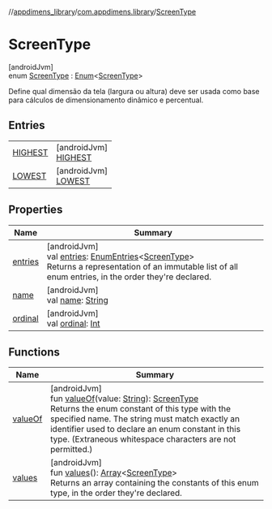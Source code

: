 //[appdimens_library](../../../index.md)/[com.appdimens.library](../index.md)/[ScreenType](index.md)

# ScreenType

[androidJvm]\
enum [ScreenType](index.md) : [Enum](https://kotlinlang.org/api/core/kotlin-stdlib/kotlin/-enum/index.html)&lt;[ScreenType](index.md)&gt; 

Define qual dimensão da tela (largura ou altura) deve ser usada como base para cálculos de dimensionamento dinâmico e percentual.

## Entries

| | |
|---|---|
| [HIGHEST](-h-i-g-h-e-s-t/index.md) | [androidJvm]<br>[HIGHEST](-h-i-g-h-e-s-t/index.md) |
| [LOWEST](-l-o-w-e-s-t/index.md) | [androidJvm]<br>[LOWEST](-l-o-w-e-s-t/index.md) |

## Properties

| Name | Summary |
|---|---|
| [entries](entries.md) | [androidJvm]<br>val [entries](entries.md): [EnumEntries](https://kotlinlang.org/api/core/kotlin-stdlib/kotlin.enums/-enum-entries/index.html)&lt;[ScreenType](index.md)&gt;<br>Returns a representation of an immutable list of all enum entries, in the order they're declared. |
| [name](../-unit-type/-p-x/index.md#-372974862%2FProperties%2F373173406) | [androidJvm]<br>val [name](../-unit-type/-p-x/index.md#-372974862%2FProperties%2F373173406): [String](https://kotlinlang.org/api/core/kotlin-stdlib/kotlin/-string/index.html) |
| [ordinal](../-unit-type/-p-x/index.md#-739389684%2FProperties%2F373173406) | [androidJvm]<br>val [ordinal](../-unit-type/-p-x/index.md#-739389684%2FProperties%2F373173406): [Int](https://kotlinlang.org/api/core/kotlin-stdlib/kotlin/-int/index.html) |

## Functions

| Name | Summary |
|---|---|
| [valueOf](value-of.md) | [androidJvm]<br>fun [valueOf](value-of.md)(value: [String](https://kotlinlang.org/api/core/kotlin-stdlib/kotlin/-string/index.html)): [ScreenType](index.md)<br>Returns the enum constant of this type with the specified name. The string must match exactly an identifier used to declare an enum constant in this type. (Extraneous whitespace characters are not permitted.) |
| [values](values.md) | [androidJvm]<br>fun [values](values.md)(): [Array](https://kotlinlang.org/api/core/kotlin-stdlib/kotlin/-array/index.html)&lt;[ScreenType](index.md)&gt;<br>Returns an array containing the constants of this enum type, in the order they're declared. |